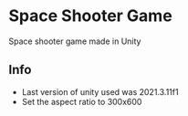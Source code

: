 # Space Shooter Game
 Space shooter game made in Unity

## Info
* Last version of unity used was 2021.3.11f1
* Set the aspect ratio to 300x600
